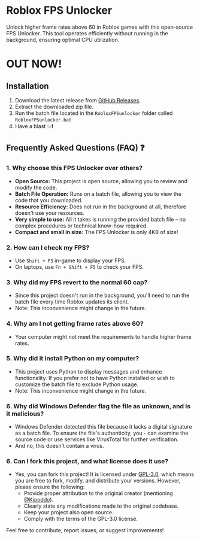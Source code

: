   # Roblox FPS Unlocker

Unlock higher frame rates above 60 in Roblox games with this open-source FPS Unlocker. This tool operates efficiently without running in the background, ensuring optimal CPU utilization.

# OUT NOW!

## Installation

1. Download the latest release from [GitHub Releases](https://github.com/Kipoddo/RobloxFPSunlocker).
2. Extract the downloaded zip file.
3. Run the batch file located in the `RobloxFPSunlocker` folder called `RobloxFPSunlocker.bat`
4. Have a blast 💥❗


## Frequently Asked Questions (FAQ) ❓

### 1. Why choose this FPS Unlocker over others?

- **Open Source:** This project is open source, allowing you to review and modify the code.
- **Batch File Operation:** Runs on a batch file, allowing you to view the code that you downloaded.
- **Resource Efficiency:** Does not run in the background at all, therefore doesn't use your resources.
- **Very simple to use:** All it takes is running the provided batch file – no complex procedures or technical know-how required.
- **Compact and small in size:** The FPS Unlocker is only 4KB of size!

### 2. How can I check my FPS?

- Use `Shift + F5` in-game to display your FPS.
- On laptops, use `Fn + Shift + F5` to check your FPS.

### 3. Why did my FPS revert to the normal 60 cap?

- Since this project doesn't run in the background, you'll need to run the batch file every time Roblox updates its client.
- Note: This inconvenience might change in the future.

### 4. Why am I not getting frame rates above 60?

- Your computer might not meet the requirements to handle higher frame rates.

### 5. Why did it install Python on my computer?

- This project uses Python to display messages and enhance functionality. If you prefer not to have Python installed or wish to customize the batch file to exclude Python usage.
- Note: This inconvenience might change in the future.

### 6. Why did Windows Defender flag the file as unknown, and is it malicious?

- Windows Defender detected this file because it lacks a digital signature as a batch file. To ensure the file's authenticity, you - can examine the source code or use services like VirusTotal for further verification.
- And no, this doesn't contain a virus.

### 6. Can I fork this project, and what license does it use?

- Yes, you can fork this project! It is licensed under [GPL-3.0](https://opensource.org/licenses/GPL-3.0), which means you are free to fork, modify, and distribute your versions. However, please ensure the following:
  - Provide proper attribution to the original creator (mentioning [@Kipoddo](https://github.com/Kipoddo)).
  - Clearly state any modifications made to the original codebase.
  - Keep your project also open source.
  - Comply with the terms of the GPL-3.0 license.

Feel free to contribute, report issues, or suggest improvements!
